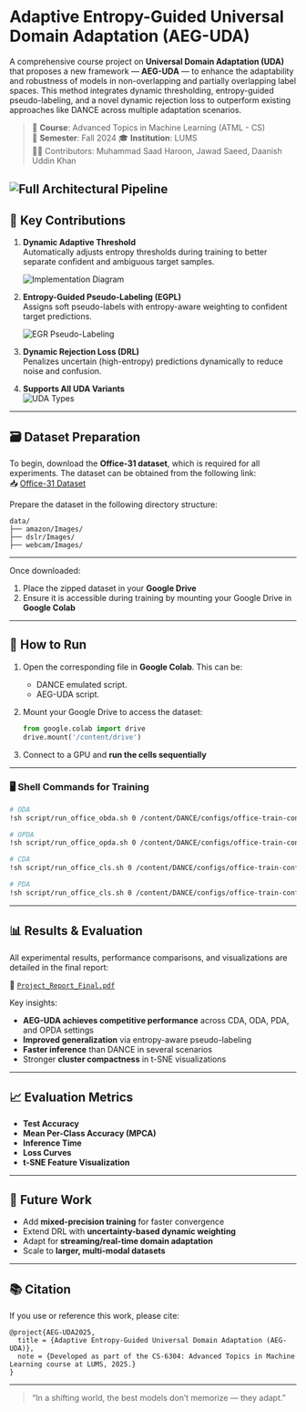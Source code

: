 # Adaptive Entropy-Guided Universal Domain Adaptation (AEG-UDA)

A comprehensive course project on **Universal Domain Adaptation (UDA)** that proposes a new framework — **AEG-UDA** — to enhance the adaptability and robustness of models in non-overlapping and partially overlapping label spaces. This method integrates dynamic thresholding, entropy-guided pseudo-labeling, and a novel dynamic rejection loss to outperform existing approaches like DANCE across multiple adaptation scenarios.

> 🧠 **Course**: Advanced Topics in Machine Learning (ATML - CS)  
> 📅 **Semester**: Fall 2024
> 🎓 **Institution**: LUMS  
> 👨‍💻 Contributors: Muhammad Saad Haroon, Jawad Saeed, Daanish Uddin Khan

![Full Architectural Pipeline](Implementation%20Diagrams/Full%20Pipeline.jpeg "Architectural Pipeline")
---

## 🧠 Key Contributions

1. **Dynamic Adaptive Threshold**  
   Automatically adjusts entropy thresholds during training to better separate confident and ambiguous target samples.

   ![Implementation Diagram](Implementation%20Diagrams/Dynamic%20Thresholding.jpeg "Dynamic Thresholding")

2. **Entropy-Guided Pseudo-Labeling (EGPL)**  
   Assigns soft pseudo-labels with entropy-aware weighting to confident target predictions.

   ![EGR Pseudo-Labeling](Implementation%20Diagrams/EGR%20Pseudo-Labelling.jpeg "EGR Pseudo-Labelling")

3. **Dynamic Rejection Loss (DRL)**  
   Penalizes uncertain (high-entropy) predictions dynamically to reduce noise and confusion.

4. **Supports All UDA Variants**  
   ![UDA Types](Implementation%20Diagrams/UDA-Types.jpeg "Universal Domain Adaptation Scenarios")

---

## 🗃️ Dataset Preparation

To begin, download the **Office-31 dataset**, which is required for all experiments. The dataset can be obtained from the following link:  
📥 [Office-31 Dataset](https://github.com/jindongwang/transferlearning/blob/master/data/dataset.md)

Prepare the dataset in the following directory structure:

```
data/
├── amazon/Images/
├── dslr/Images/
├── webcam/Images/
```

---

Once downloaded:

1. Place the zipped dataset in your **Google Drive**  
2. Ensure it is accessible during training by mounting your Google Drive in **Google Colab**

---

## 🚀 How to Run

1. Open the corresponding file in **Google Colab**. This can be:
   - DANCE emulated script.
   - AEG-UDA script.

2. Mount your Google Drive to access the dataset:

   ```python
   from google.colab import drive
   drive.mount('/content/drive')
   ```

3. Connect to a GPU and **run the cells sequentially**

---

### 🖥️ Shell Commands for Training

```bash
# ODA
!sh script/run_office_obda.sh 0 /content/DANCE/configs/office-train-config_ODA.yaml

# OPDA
!sh script/run_office_opda.sh 0 /content/DANCE/configs/office-train-config_OPDA.yaml

# CDA
!sh script/run_office_cls.sh 0 /content/DANCE/configs/office-train-config_CDA.yaml

# PDA
!sh script/run_office_cls.sh 0 /content/DANCE/configs/office-train-config_PDA.yaml
```

---

## 📊 Results & Evaluation

All experimental results, performance comparisons, and visualizations are detailed in the final report:

📄 [`Project_Report_Final.pdf`](./Project_Report_Final.pdf)

Key insights:
- **AEG-UDA achieves competitive performance** across CDA, ODA, PDA, and OPDA settings
- **Improved generalization** via entropy-aware pseudo-labeling
- **Faster inference** than DANCE in several scenarios
- Stronger **cluster compactness** in t-SNE visualizations

---

## 📈 Evaluation Metrics

- **Test Accuracy**
- **Mean Per-Class Accuracy (MPCA)**
- **Inference Time**
- **Loss Curves**
- **t-SNE Feature Visualization**

---

## 🔭 Future Work

- Add **mixed-precision training** for faster convergence  
- Extend DRL with **uncertainty-based dynamic weighting**  
- Adapt for **streaming/real-time domain adaptation**  
- Scale to **larger, multi-modal datasets**

---

## 📚 Citation

If you use or reference this work, please cite:

```
@project{AEG-UDA2025,
  title = {Adaptive Entropy-Guided Universal Domain Adaptation (AEG-UDA)},
  note = {Developed as part of the CS-6304: Advanced Topics in Machine Learning course at LUMS, 2025.}
}
```

---

> “In a shifting world, the best models don’t memorize — they adapt.”
